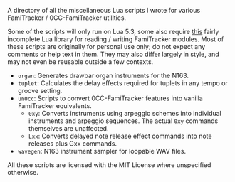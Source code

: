 A directory of all the miscellaneous Lua scripts I wrote for various FamiTracker / 0CC-FamiTracker utilities.

Some of the scripts will only run on Lua 5.3, some also require [this](https://github.com/HertzDevil/luaFTM) fairly incomplete Lua library for reading / writing FamiTracker modules. Most of these scripts are originally for personal use only; do not expect any comments or help text in them. They may also differ largely in style, and may not even be reusable outside a few contexts.

- `organ`: Generates drawbar organ instruments for the N163.
- `tuplet`: Calculates the delay effects required for tuplets in any tempo or groove setting.
- `un0cc`: Scripts to convert 0CC-FamiTracker features into vanilla FamiTracker equivalents.
  - `0xy`: Converts instruments using arpeggio schemes into individual instruments and arpeggio sequences. The actual `0xy` commands themselves are unaffected.
  - `Lxx`: Converts delayed note release effect commands into note releases plus Gxx commands.
- `wavegen`: N163 instrument sampler for loopable WAV files.

All these scripts are licensed with the MIT License where unspecified otherwise.